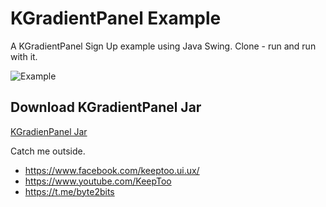 # KGradientPanel Example

A KGradientPanel Sign Up example using Java Swing.
Clone - run and run with it.

![Example](https://github.com/k33ptoo/SignUp_KGradienPaneltExample/blob/master/images/Screenshot_26.png)


## Download KGradientPanel Jar
[KGradienPanel Jar](https://github.com/k33ptoo/KGradientPanel/raw/master/dist/KGradientPanel.jar)

Catch me outside.
* https://www.facebook.com/keeptoo.ui.ux/
* https://www.youtube.com/KeepToo
* https://t.me/byte2bits